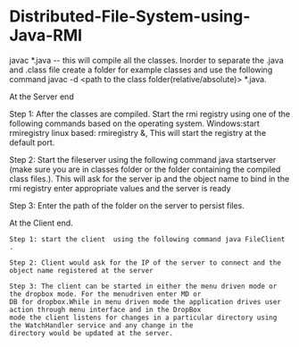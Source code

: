 # Distributed-File-System-using-Java-RMI

javac *.java -- this will compile all the classes. Inorder to separate the .java and .class file create a folder
for example classes and use the following command javac -d <path to the class folder(relative/absolute)> *.java.

 At the Server end
 
   Step 1: After the classes are compiled. Start the rmi registry using one of the following commands based on the
   operating system.
   Windows:start rmiregistry
   linux based: rmiregistry &, This will start the registry at the default port.
   
   Step 2: Start the fileserver using the following command java startserver (make sure you are in classes folder or
   the folder containing the compiled class files.). This will ask for the server ip and the object name to bind in
   the rmi registry enter appropriate values and the server is ready
   
   Step 3: Enter the path of the folder on the server to persist files.

 At the Client end.

    Step 1: start the client  using the following command java FileClient .
    
    Step 2: Client would ask for the IP of the server to connect and the object name registered at the server
    
    Step 3: The client can be started in either the menu driven mode or the dropbox mode. For the menudriven enter MD or
    DB for dropbox.While in menu driven mode the application drives user action through menu interface and in the DropBox
    mode the client listens for changes in a particular directory using the WatchHandler service and any change in the
    directory would be updated at the server.
